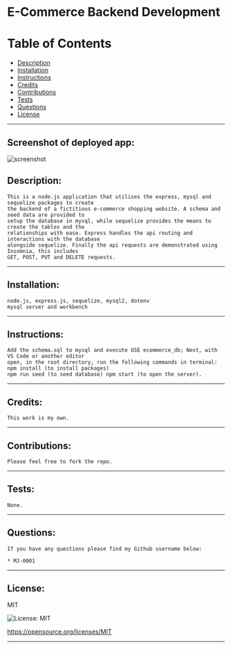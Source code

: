 
# E-Commerce Backend Development

# Table of Contents
- [Description](#description)
- [Installation](#installation)
- [Instructions](#instructions)
- [Credits](#credits)
- [Contributions](#contributions)
- [Tests](#tests)
- [Questions](#questions)
- [License](#license)
---
## Screenshot of deployed app:
![screenshot]()

## Description:
```
This is a node.js application that utilises the express, mysql and sequelize packages to create
the backend of a fictitious e-commerce shopping website. A schema and seed data are provided to 
setup the database in mysql, while sequelize provides the means to create the tables and the 
relationships with ease. Express handles the api routing and interactions with the database 
alongside sequelize. Finally the api requests are demonstrated using Insomnia, this includes
GET, POST, PUT and DELETE requests.
```
---

## Installation:
```
node.js, express.js, sequelize, mysql2, dotenv
mysql server and workbench
```
---
## Instructions:
```
Add the schema.sql to mysql and execute USE ecommerce_db; Next, with VS Code or another editor
open, in the root directory, run the following commands in terminal: npm install (to install packages)
npm run seed (to seed database) npm start (to open the server).
```

---
## Credits:
```
This work is my own.
```
---
## Contributions:
```
Please feel free to fork the repo.
```
---
## Tests:
```
None.
```
---
## Questions:  
```
If you have any questions please find my Github username below:  

* MJ-0001
```
---
## License:  

MIT  

![License: MIT](https://img.shields.io/badge/License-MIT-yellow.svg)  

https://opensource.org/licenses/MIT

---